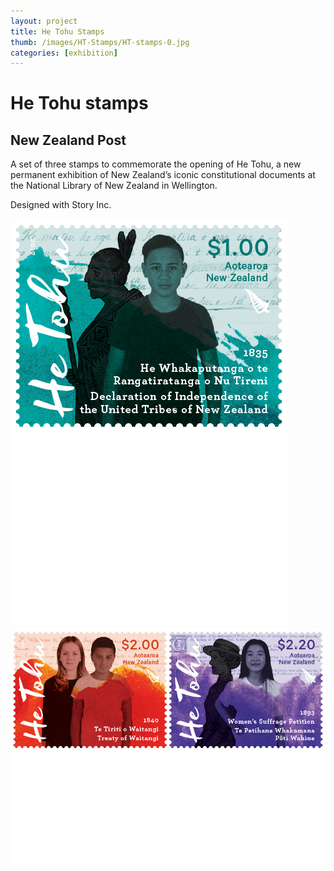 ```yaml
---
layout: project
title: He Tohu Stamps
thumb: /images/HT-Stamps/HT-stamps-0.jpg
categories: [exhibition]
---
```


# He Tohu stamps

## New Zealand Post

A set of three stamps to commemorate the opening of He Tohu, a new permanent exhibition of New Zealand’s iconic constitutional documents at the National Library of New Zealand in Wellington.

Designed with Story Inc.

![](/images/HT-Stamps/HT-stamps-1.jpg)
![](/images/HT-Stamps/HT-stamps-2.jpg)